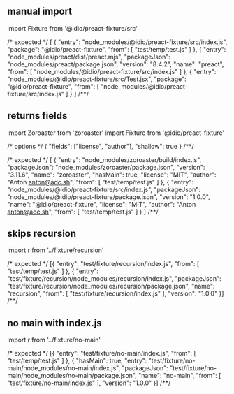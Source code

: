 ## manual import
import Fixture from '@idio/preact-fixture/src'

/* expected */
[
  {
    "entry": "node_modules/@idio/preact-fixture/src/index.js",
    "package": "@idio/preact-fixture",
    "from": [
      "test/temp/test.js"
    ]
  },
  {
    "entry": "node_modules/preact/dist/preact.mjs",
    "packageJson": "node_modules/preact/package.json",
    "version": "8.4.2",
    "name": "preact",
    "from": [
      "node_modules/@idio/preact-fixture/src/index.js"
    ]
  },
  {
    "entry": "node_modules/@idio/preact-fixture/src/Test.jsx",
    "package": "@idio/preact-fixture",
    "from": [
      "node_modules/@idio/preact-fixture/src/index.js"
    ]
  }
]
/**/

## returns fields
import Zoroaster from 'zoroaster'
import Fixture from '@idio/preact-fixture'

/* options */
{
  "fields": ["license", "author"],
  "shallow": true
}
/**/

/* expected */
[
  {
    "entry": "node_modules/zoroaster/build/index.js",
    "packageJson": "node_modules/zoroaster/package.json",
    "version": "3.11.6",
    "name": "zoroaster",
    "hasMain": true,
    "license": "MIT",
    "author": "Anton <anton@adc.sh>",
    "from": [
      "test/temp/test.js"
    ]
  },
  {
    "entry": "node_modules/@idio/preact-fixture/src/index.js",
    "packageJson": "node_modules/@idio/preact-fixture/package.json",
    "version": "1.0.0",
    "name": "@idio/preact-fixture",
    "license": "MIT",
    "author": "Anton <anton@adc.sh>",
    "from": [
      "test/temp/test.js"
    ]
  }
]
/**/

## skips recursion
import r from '../fixture/recursion'

/* expected */
[{
  "entry": "test/fixture/recursion/index.js",
  "from": [
    "test/temp/test.js"
  ]
},
{
  "entry": "test/fixture/recursion/node_modules/recursion/index.js",
  "packageJson": "test/fixture/recursion/node_modules/recursion/package.json",
  "name": "recursion",
  "from": [
    "test/fixture/recursion/index.js"
  ],
  "version": "1.0.0"
}]
/**/

## no main with index.js
import r from '../fixture/no-main'

/* expected */
[{
  "entry": "test/fixture/no-main/index.js",
  "from": [
    "test/temp/test.js"
  ]
},
{
  "hasMain": true,
  "entry": "test/fixture/no-main/node_modules/no-main/index.js",
  "packageJson": "test/fixture/no-main/node_modules/no-main/package.json",
  "name": "no-main",
  "from": [
    "test/fixture/no-main/index.js"
  ],
  "version": "1.0.0"
}]
/**/